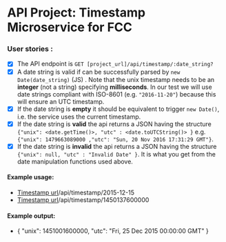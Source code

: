 # API Project: Timestamp Microservice for FCC

### User stories :

- [x] The API endpoint is `GET [project_url]/api/timestamp/:date_string?`
- [x] A date string is valid if can be successfully parsed by `new Date(date_string)` (JS) . Note that the unix timestamp needs to be an **integer** (not a string) specifying **milliseconds**. In our test we will use date strings compliant with ISO-8601 (e.g. `"2016-11-20"`) because this will ensure an UTC timestamp.
- [x] If the date string is **empty** it should be equivalent to trigger `new Date()`, i.e. the service uses the current timestamp.
- [x] If the date string is **valid** the api returns a JSON having the structure 
`{"unix": <date.getTime()>, "utc" : <date.toUTCString()> }`
e.g. `{"unix": 1479663089000 ,"utc": "Sun, 20 Nov 2016 17:31:29 GMT"}`.
- [x] If the date string is **invalid** the api returns a JSON having the structure `{"unix": null, "utc" : "Invalid Date" }`. It is what you get from the date manipulation functions used above.

#### Example usage:
* [Timestamp url](https://sergio-timestamp.glitch.me)/api/timestamp/2015-12-15
* [Timestamp url](https://sergio-timestamp.glitch.me)/api/timestamp/1450137600000

#### Example output:
* { "unix": 1451001600000, "utc": "Fri, 25 Dec 2015 00:00:00 GMT" }